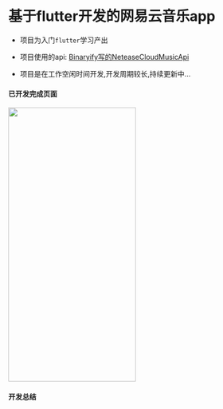# 基于flutter开发的网易云音乐app

* 项目为入门`flutter`学习产出

* 项目使用的api: [Binaryify写的NeteaseCloudMusicApi](https://github.com/Binaryify/NeteaseCloudMusicApi)

* 项目是在工作空闲时间开发,开发周期较长,持续更新中...

#### 已开发完成页面

<img src="tempDir/gifhome_640x1325_29s.gif" width=256 height=550 />

#### 开发总结
